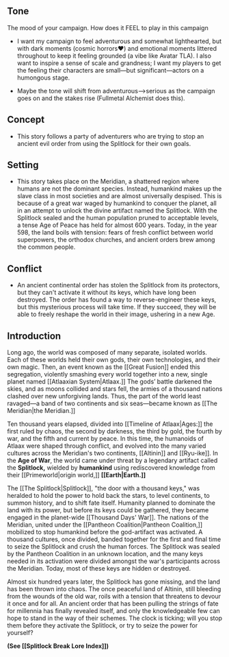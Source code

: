 ## Tone

The mood of your campaign. How does it FEEL to play in this campaign

- I want my campaign to feel adventurous and somewhat lighthearted, but with dark moments (cosmic horrors❤) and emotional moments littered throughout to keep it feeling grounded (a vibe like Avatar TLA). I also want to inspire a sense of scale and grandness; I want my players to get the feeling their characters are small—but significant—actors on a humongous stage.
    
- Maybe the tone will shift from adventurous—>serious as the campaign goes on and the stakes rise (Fullmetal Alchemist does this).
    

## Concept

- This story follows a party of adventurers who are trying to stop an ancient evil order from using the Splitlock for their own goals.

## Setting

- This story takes place on the Meridian, a shattered region where humans are not the dominant species. Instead, humankind makes up the slave class in most societies and are almost universally despised. This is because of a great war waged by humankind to conquer the planet, all in an attempt to unlock the divine artifact named the Splitlock. With the Splitlock sealed and the human population pruned to acceptable levels, a tense Age of Peace has held for almost 600 years. Today, in the year 598, the land boils with tension: fears of fresh conflict between world superpowers, the orthodox churches, and ancient orders brew among the common people.

## Conflict

- An ancient continental order has stolen the Splitlock from its protectors, but they can't activate it without its keys, which have long been destroyed. The order has found a way to reverse-engineer these keys, but this mysterious process will take time. If they succeed, they will be able to freely reshape the world in their image, ushering in a new Age.

## Introduction

Long ago, the world was composed of many separate, isolated worlds. Each of these worlds held their own gods, their own technologies, and their own magic. Then, an event known as the [[Great Fusion]] ended this segregation, violently smashing every world together into a new, single planet named [[Atlaaxian System|Atlaax.]] The gods’ battle darkened the skies, and as moons collided and stars fell, the armies of a thousand nations clashed over new unforgiving lands. Thus, the part of the world least ravaged—a band of two continents and six seas—became known as [[The Meridian|the Meridian.]]

Ten thousand years elapsed, divided into [[Timeline of Atlaax|Ages:]] the first ruled by chaos, the second by darkness, the third by gold, the fourth by war, and the fifth and current by peace. In this time, the humanoids of Atlaax were shaped through conflict, and evolved into the many varied cultures across the Meridian's two continents, [[Altinin]] and [[Ryu-ike]]. In the **Age of War**, the world came under threat by a legendary artifact called the **Splitlock,** wielded by **humankind** using rediscovered knowledge from their [[Primeworld|origin world,]] **[[Earth|Earth.]]** 

The [[The Splitlock|Splitlock]], "the door with a thousand keys," was heralded to hold the power to hold back the stars, to level continents, to summon history, and to shift fate itself. Humanity planned to dominate the land with its power, but before its keys could be gathered, they became engaged in the planet-wide [[Thousand Days' War]]. The nations of the Meridian, united under the [[Pantheon Coalition|Pantheon Coalition,]] mobilized to stop humankind before the god-artifact was activated. A thousand cultures, once divided, banded together for the first and final time to seize the Splitlock and crush the human forces. The Splitlock was sealed by the Pantheon Coalition in an unknown location, and the many keys needed in its activation were divided amongst the war's participants across the Meridian. Today, most of these keys are hidden or destroyed.

Almost six hundred years later, the Splitlock has gone missing, and the land has been thrown into chaos. The once peaceful land of Altinin, still bleeding from the wounds of the old war, roils with a tension that threatens to devour it once and for all. An ancient order that has been pulling the strings of fate for millennia has finally revealed itself, and only the knowledgeable few can hope to stand in the way of their schemes. The clock is ticking; will you stop them before they activate the Splitlock, or try to seize the power for yourself?

**(See [[Splitlock Break Lore Index]])**
